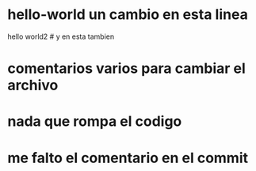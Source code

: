 # hello-world un cambio en esta linea
hello world2 # y en esta tambien
# comentarios varios para cambiar el archivo
# nada que rompa el codigo
# me falto el comentario en el commit
